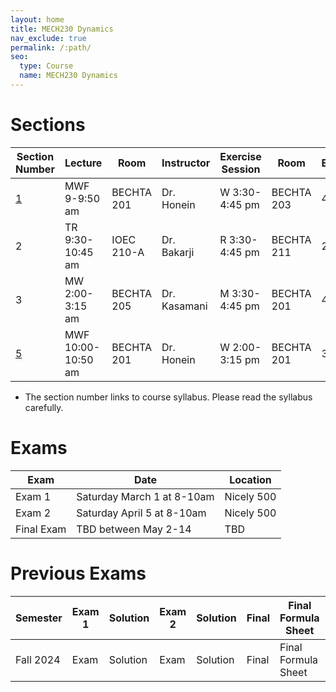 ```yaml
---
layout: home
title: MECH230 Dynamics
nav_exclude: true
permalink: /:path/
seo:
  type: Course
  name: MECH230 Dynamics
---
```


# Sections

| Section Number | Lecture             | Room | Instructor    | Exercise Session  | Room | Enrollement  |
| - | ------------------- | ----------    | -- | ----------------  | -- | -- |
| [1](course_files/syllabus/syllabus-sec1.pdf) | MWF 9-9:50 am       | BECHTA 201 | Dr. Honein    | W 3:30-4:45 pm    | BECHTA 203 | 48 |
| 2 | TR 9:30-10:45 am    | IOEC 210-A | Dr. Bakarji   | R 3:30-4:45 pm    | BECHTA 211 | 29 |
| 3 | MW 2:00-3:15 am     | BECHTA 205 | Dr. Kasamani  | M 3:30-4:45 pm    | BECHTA 201 | 42 |
| [5](course_files/syllabus/syllabus-sec5.pdf) | MWF 10:00-10:50 am  | BECHTA 201 | Dr. Honein    | W 2:00-3:15 pm    | BECHTA 201 | 31 |

* The section number links to course syllabus. Please read the syllabus carefully.

# Exams

| Exam | Date | Location |
| -- | -- | -- |
| Exam 1 | Saturday March 1 at 8-10am | Nicely 500 |
| Exam 2 | Saturday April 5 at 8-10am | Nicely 500 |
| Final Exam | TBD between May 2-14 | TBD |

# Previous Exams

| Semester | Exam 1 | Solution | Exam 2 | Solution | Final | Final Formula Sheet | Solution |
| -- | -- | -- | -- | -- | -- | -- | -- |
| Fall 2024 | Exam | Solution | Exam | Solution | Final | Final Formula Sheet | Solution |


